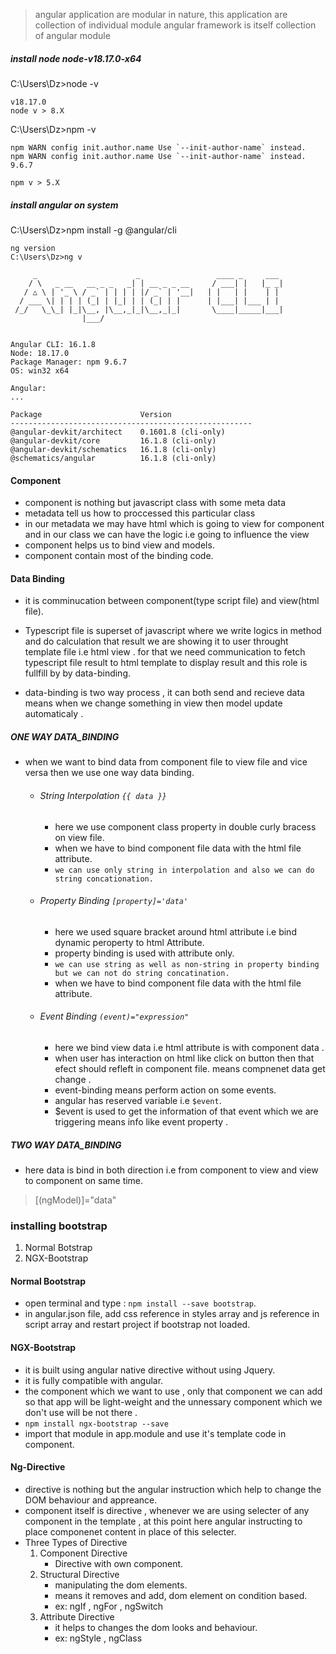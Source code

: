 
> angular application are modular in nature,
> this application are collection of individual module 
> angular framework is itself collection of angular module 
  
##### install node node-v18.17.0-x64
C:\Users\Dz>node -v
```
v18.17.0
node v > 8.X
```

C:\Users\Dz>npm -v

```
npm WARN config init.author.name Use `--init-author-name` instead.
npm WARN config init.author.name Use `--init-author-name` instead.
9.6.7

npm v > 5.X
```

##### install angular on system
C:\Users\Dz>npm install -g @angular/cli

```
ng version
C:\Users\Dz>ng v

     _                      _                 ____ _     ___
    / \   _ __   __ _ _   _| | __ _ _ __     / ___| |   |_ _|
   / △ \ | '_ \ / _` | | | | |/ _` | '__|   | |   | |    | |
  / ___ \| | | | (_| | |_| | | (_| | |      | |___| |___ | |
 /_/   \_\_| |_|\__, |\__,_|_|\__,_|_|       \____|_____|___|
                |___/


Angular CLI: 16.1.8
Node: 18.17.0
Package Manager: npm 9.6.7
OS: win32 x64

Angular:
...

Package                      Version
------------------------------------------------------
@angular-devkit/architect    0.1601.8 (cli-only)
@angular-devkit/core         16.1.8 (cli-only)
@angular-devkit/schematics   16.1.8 (cli-only)
@schematics/angular          16.1.8 (cli-only)

```

#### Component 
- component is nothing but javascript class with some meta data
- metadata tell us how to proccessed this particular class
- in our metadata we may have html which is going to view for component 
  and in our class we can have the logic i.e going to influence the view 
- component helps us to bind view and models.
- component contain most of the binding code.

#### Data Binding 
- it is comminucation between component(type script file) and view(html file).
- Typescript file is superset of javascript where we write logics in method and do calculation
  that result we are showing it to user throught template file i.e html view .
  for that we need communication to fetch typescript file result to html template to display result
  and this role is fullfill by by data-binding.
  
- data-binding is two way process , it can both send and recieve data means 
  when we change something in view then model update automaticaly .

##### ONE WAY DATA_BINDING
 - when we want to bind data from component file to  view file and vice versa then we use one way data binding.
   - ###### String Interpolation `{{ data }}`
      - here we use component class property in double curly bracess on view file.
      - when we have to bind component file data with the html file attribute.
      - `we can use only string in interpolation and also we can do string concationation.`
   - ###### Property Binding `[property]='data'`
      - here we used square bracket around html attribute i.e bind dynamic peroperty to html Attribute.
      - property binding is used with attribute only.
      - `we can use string as well as non-string in property binding but we can not do string concatination.`
      - when we have to bind component file data with the html file attribute. 
   - ###### Event Binding `(event)="expression"`   
      - here we bind view data i.e html attribute is with component data .
      - when user has interaction on html like click on button then that efect should refleft in component file.
        means compnenet data get change .
      - event-binding means perform action on some events.
      - angular has reserved variable i.e `$event`.
      - $event is used  to get the information of that event which we are triggering means info like event property .
      
        
         
        
##### TWO WAY DATA_BINDING
- here data is bind in both direction i.e from component to view and view to component on same time.
> [(ngModel)]="data"


### installing bootstrap
1. Normal Botstrap
2. NGX-Bootstrap

#### Normal Bootstrap
- open terminal and type : `npm install --save bootstrap`.
- in angular.json file, add css reference in styles array and js reference in script array
  and restart project if bootstrap not loaded.
  

#### NGX-Bootstrap
- it is built using angular native directive without using Jquery.
- it is fully compatible with angular.
- the component which we want to use , only that component we can add
  so that app will be light-weight and the unnessary component which we don't use will be not there .
- `npm install ngx-bootstrap --save `  
- import that module in app.module and use it's template code in component.   
   
#### Ng-Directive
- directive is nothing but the angular instruction which help to change the DOM behaviour and appreance.
- component itself is directive , whenever we are using selecter of any component in the template , at this point
  here angular instructing to place componenet content in place of this selecter.
- Three Types of Directive
   1. Component Directive
       - Directive with own component. 
   3. Structural Directive
       - manipulating the dom elements.
       - means it removes and add, dom element on condition based.
       - ex: ngIf , ngFor , ngSwitch
   5. Attribute Directive  
       - it helps to changes the dom looks and behaviour.
       - ex: ngStyle , ngClass 

